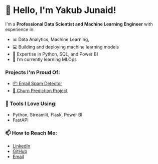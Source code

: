<!--
**OLUYAKOBO/OLUYAKOBO** is a ✨ _special_ ✨ repository because its `README.md` (this file) appears on your GitHub profile.

Here are some ideas to get you started:

- 🔭 I’m currently working on ...
- 🌱 I’m currently learning ...
- 👯 I’m looking to collaborate on ...
- 🤔 I’m looking for help with ...
- 💬 Ask me about ...
- 📫 How to reach me: ...
- 😄 Pronouns: ...
- ⚡ Fun fact: ...
-->


# 👋 Hello, I'm Yakub Junaid!

I'm a **Professional Data Scientist and Machine Learning Engineer** with experience in:

- 📊 Data Analytics, Machine Learning,
- 💻 Building and deploying machine learning models
- 🚀 Expertise in Python, SQL, and Power BI
- 🌱 I’m currently learning MLOps

### Projects I'm Proud Of:
- [📦 Email Spam Detector](https://github.com/OLUYAKOBO/email_spam_detector)
- [💎 Churn Prediction Project](https://github.com/OLUYAKOBO/Churn_prediction_project)

### 🔧 Tools I Love Using:
- Python, Streamlit, Flask, Power BI
- FastAPI

### 📫 How to Reach Me:
- [LinkedIn](https://www.linkedin.com/in/yakub-junaid)
- [GitHub](https://github.com/OLUYAKOBO)
- [Email](junaidyakub28@gmail.com)